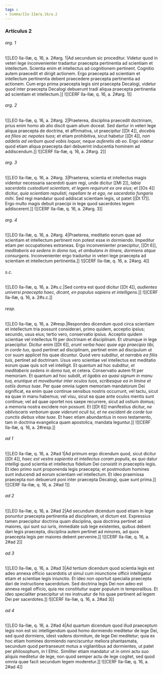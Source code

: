 ```yaml
---
tags : 
- Summa/IIa-IIæ/q.16/a.2
---
```


### Articulus 2

###### arg. 1
![[LEO IIa-IIæ, q. 16, a. 2#arg. 1|Ad secundum sic proceditur. Videtur quod in veteri lege inconvenienter tradantur praecepta pertinentia ad scientiam et intellectum. Scientia enim et intellectus ad cognitionem pertinent. Cognitio autem praecedit et dirigit actionem. Ergo praecepta ad scientiam et intellectum pertinentia debent praecedere praecepta pertinentia ad actionem. Cum ergo prima praecepta legis sint praecepta Decalogi, videtur quod inter praecepta Decalogi debuerunt tradi aliqua praecepta pertinentia ad scientiam et intellectum.]]
![[CERF IIa-IIæ, q. 16, a. 2#arg. 1]]

###### arg. 2
![[LEO IIa-IIæ, q. 16, a. 2#arg. 2|Praeterea, disciplina praecedit doctrinam, prius enim homo ab alio discit quam alium doceat. Sed dantur in veteri lege aliqua praecepta de doctrina, et affirmativa, ut praecipitur [[Dt 4]], *docebis ea filios ac nepotes tuos*; et etiam prohibitiva, sicut habetur [[Dt 4]], *non addetis ad verbum quod vobis loquor, neque auferetis ab eo*. Ergo videtur quod etiam aliqua praecepta dari debuerint inducentia hominem ad addiscendum.]]
![[CERF IIa-IIæ, q. 16, a. 2#arg. 2]]

###### arg. 3
![[LEO IIa-IIæ, q. 16, a. 2#arg. 3|Praeterea, scientia et intellectus magis videntur necessaria sacerdoti quam regi, unde dicitur [[Ml 2]], *labia sacerdotis custodiunt scientiam, et legem requirunt ex ore eius*; et [[Os 4]] dicitur, *quia scientiam repulisti, repellam te et ego, ne sacerdotio fungaris mihi*. Sed regi mandatur quod addiscat scientiam legis, ut patet [[Dt 17]]. Ergo multo magis debuit praecipi in lege quod sacerdotes legem addiscerent.]]
![[CERF IIa-IIæ, q. 16, a. 2#arg. 3]]

###### arg. 4
![[LEO IIa-IIæ, q. 16, a. 2#arg. 4|Praeterea, meditatio eorum quae ad scientiam et intellectum pertinent non potest esse in dormiendo. Impeditur etiam per occupationes extraneas. Ergo inconvenienter praecipitur, [[Dt 6]], *meditaberis ea sedens in domo tua, et ambulans in itinere, dormiens atque consurgens*. Inconvenienter ergo traduntur in veteri lege praecepta ad scientiam et intellectum pertinentia.]]
![[CERF IIa-IIæ, q. 16, a. 2#arg. 4]]

###### s.c.
![[LEO IIa-IIæ, q. 16, a. 2#s.c.|Sed contra est quod dicitur [[Dt 4]], *audientes universi praecepta haec, dicant, en populus sapiens et intelligens*.]]
![[CERF IIa-IIæ, q. 16, a. 2#s.c.]]

###### resp.
![[LEO IIa-IIæ, q. 16, a. 2#resp.|Respondeo dicendum quod circa scientiam et intellectum tria possunt considerari, primo quidem, acceptio ipsius; secundo, usus eius; tertio vero, conservatio ipsius. Acceptio quidem scientiae vel intellectus fit per doctrinam et disciplinam. Et utrumque in lege praecipitur. Dicitur enim [[Dt 6]], *erunt verba haec quae ego praecipio tibi, in corde tuo*, quod pertinet ad disciplinam, pertinet enim ad discipulum ut cor suum applicet his quae dicuntur. Quod vero subditur, *et narrabis ea filiis tuis*, pertinet ad doctrinam. Usus vero scientiae vel intellectus est meditatio eorum quae quis scit vel intelligit. Et quantum ad hoc subditur, *et meditaberis sedens in domo tua*, et cetera. Conservatio autem fit per memoriam. Et quantum ad hoc subdit, *et ligabis ea quasi signum in manu tua, eruntque et movebuntur inter oculos tuos, scribesque ea in limine et ostiis domus tuae*. Per quae omnia iugem memoriam mandatorum Dei significat, ea enim quae continue sensibus nostris occurrunt, vel tactu, sicut ea quae in manu habemus; vel visu, sicut ea quae ante oculos mentis sunt continue; vel ad quae oportet nos saepe recurrere, sicut ad ostium domus; a memoria nostra excidere non possunt. Et [[Dt 6]] manifestius dicitur, *ne obliviscaris verborum quae viderunt oculi tui, et ne excidant de corde tuo cunctis diebus vitae tuae*. Et haec etiam abundantius in novo testamento, tam in doctrina evangelica quam apostolica, mandata leguntur.]]
![[CERF IIa-IIæ, q. 16, a. 2#resp.]]

###### ad 1
![[LEO IIa-IIæ, q. 16, a. 2#ad 1|Ad primum ergo dicendum quod, sicut dicitur [[Dt 4]], *haec est vestra sapientia et intellectus coram populis*, ex quo datur intelligi quod scientia et intellectus fidelium Dei consistit in praeceptis legis. Et ideo primo sunt proponenda legis praecepta; et postmodum homines sunt inducendi ad eorum scientiam vel intellectum. Et ideo praemissa praecepta non debuerunt poni inter praecepta Decalogi, quae sunt prima.]]
![[CERF IIa-IIæ, q. 16, a. 2#ad 1]]

###### ad 2
![[LEO IIa-IIæ, q. 16, a. 2#ad 2|Ad secundum dicendum quod etiam in lege ponuntur praecepta pertinentia ad disciplinam, ut dictum est. Expressius tamen praecipitur doctrina quam disciplina, quia doctrina pertinet ad maiores, qui sunt sui iuris, immediate sub lege existentes, quibus debent dari legis praecepta, disciplina autem pertinet ad minores, ad quos praecepta legis per maiores debent pervenire.]]
![[CERF IIa-IIæ, q. 16, a. 2#ad 2]]

###### ad 3
![[LEO IIa-IIæ, q. 16, a. 2#ad 3|Ad tertium dicendum quod scientia legis est adeo annexa officio sacerdotis ut simul cum iniunctione officii intelligatur etiam et scientiae legis iniunctio. Et ideo non oportuit specialia praecepta dari de instructione sacerdotum. Sed doctrina legis Dei non adeo est annexa regali officio, quia rex constituitur super populum in temporalibus. Et ideo specialiter praecipitur ut rex instruatur de his quae pertinent ad legem Dei per sacerdotes.]]
![[CERF IIa-IIæ, q. 16, a. 2#ad 3]]

###### ad 4
![[LEO IIa-IIæ, q. 16, a. 2#ad 4|Ad quartum dicendum quod illud praeceptum legis non est sic intelligendum quod homo dormiendo meditetur de lege Dei, sed quod dormiens, idest vadens dormitum, de lege Dei meditetur; quia ex hoc etiam homines dormiendo nanciscuntur meliora phantasmata, secundum quod pertranseunt motus a vigilantibus ad dormientes, ut patet per philosophum, in I Ethic. Similiter etiam mandatur ut in omni actu suo aliquis meditetur de lege, non quod semper actu de lege cogitet, sed quod omnia quae facit secundum legem moderetur.]]
![[CERF IIa-IIæ, q. 16, a. 2#ad 4]]

